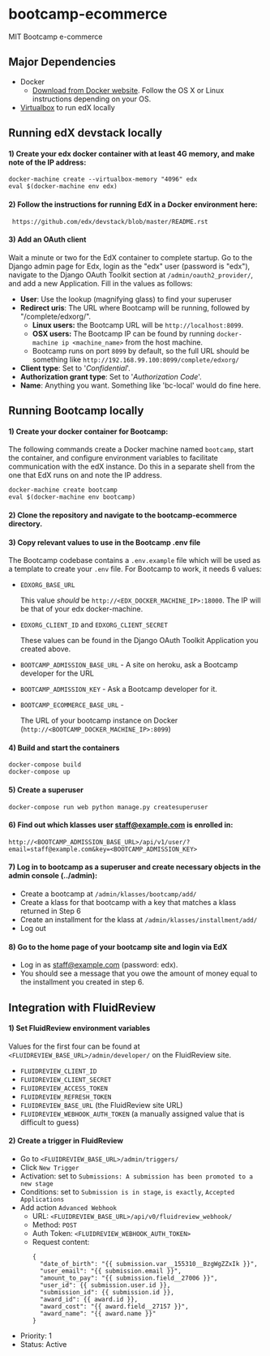 # bootcamp-ecommerce
MIT Bootcamp e-commerce

## Major Dependencies
- Docker
  - [Download from Docker website](https://docker.com/). Follow the OS X or Linux instructions depending on your OS.
- [Virtualbox](https://www.virtualbox.org/wiki/Downloads) to run edX locally


## Running edX devstack locally

#### 1) Create your edx docker container with at least 4G memory, and make note of the IP address:

    docker-machine create --virtualbox-memory "4096" edx
    eval $(docker-machine env edx)


#### 2) Follow the instructions for running EdX in a Docker environment here:

     https://github.com/edx/devstack/blob/master/README.rst


#### 3) Add an OAuth client

Wait a minute or two for the EdX container to complete startup.
Go to the Django admin page for Edx, login as the "edx" user (password is "edx"),
navigate to the Django OAuth Toolkit section at `/admin/oauth2_provider/`,
and add a new Application. Fill in the values as follows:

- **User**: Use the lookup (magnifying glass) to find your superuser
- **Redirect uris**: The URL where Bootcamp will be running, followed by "/complete/edxorg/".
  - **Linux users:** the Bootcamp URL will be `http://localhost:8099`.
  - **OSX users:** The Bootcamp IP can be found by running ``docker-machine ip <machine_name>`` from the host machine.
  - Bootcamp runs on port ``8099`` by default, so the full URL should be something like
 ``http://192.168.99.100:8099/complete/edxorg/``
- **Client type**: Set to '_Confidential_'.
- **Authorization grant type**: Set to '_Authorization Code_'.
- **Name**: Anything you want. Something like 'bc-local' would do fine here.

## Running Bootcamp locally

#### 1) Create your docker container for Bootcamp:

The following commands create a Docker machine named ``bootcamp``, start the
container, and configure environment variables to facilitate communication
with the edX instance. Do this in a separate shell from the one that EdX runs on and note the IP address.

    docker-machine create bootcamp
    eval $(docker-machine env bootcamp)


#### 2) Clone the repository and navigate to the bootcamp-ecommerce directory.


#### 3) Copy relevant values to use in the Bootcamp .env file

The Bootcamp codebase contains a ``.env.example`` file which will be used as
a template to create your ``.env`` file. For Bootcamp to work, it needs 6 values:

- ``EDXORG_BASE_URL``

    This value _should_ be ``http://<EDX_DOCKER_MACHINE_IP>:18000``. The IP will be that of your edx docker-machine.

- ``EDXORG_CLIENT_ID`` and ``EDXORG_CLIENT_SECRET``

    These values can be found in the Django OAuth Toolkit Application you created above.

- ``BOOTCAMP_ADMISSION_BASE_URL`` - A site on heroku, ask a Bootcamp developer for the URL

- ``BOOTCAMP_ADMISSION_KEY`` - Ask a Bootcamp developer for it.

- ``BOOTCAMP_ECOMMERCE_BASE_URL`` -

    The URL of your bootcamp instance on Docker (``http://<BOOTCAMP_DOCKER_MACHINE_IP>:8099``)


#### 4) Build and start the containers

    docker-compose build
    docker-compose up


#### 5) Create a superuser

    docker-compose run web python manage.py createsuperuser


#### 6) Find out which klasses user staff@example.com is enrolled in:

    http://<BOOTCAMP_ADMISSION_BASE_URL>/api/v1/user/?email=staff@example.com&key=<BOOTCAMP_ADMISSION_KEY>


#### 7) Log in to bootcamp as a superuser and create necessary objects in the admin console (../admin):
  - Create a bootcamp at `/admin/klasses/bootcamp/add/`
  - Create a klass for that bootcamp with a key that matches a klass returned in Step 6
  - Create an installment for the klass at `/admin/klasses/installment/add/`
  - Log out


#### 8) Go to the home page of your bootcamp site and login via EdX
  - Log in as staff@example.com (password: edx).
  - You should see a message that you owe the amount of money equal to the installment you created in step 6.


## Integration with FluidReview

#### 1) Set FluidReview environment variables
Values for the first four can be found at `<FLUIDREVIEW_BASE_URL>/admin/developer/` on the FluidReview site.
  - `FLUIDREVIEW_CLIENT_ID`
  - `FLUIDREVIEW_CLIENT_SECRET`
  - `FLUIDREVIEW_ACCESS_TOKEN`
  - `FLUIDREVIEW_REFRESH_TOKEN`
  - `FLUIDREVIEW_BASE_URL` (the FluidReview site URL)
  - `FLUIDREVIEW_WEBHOOK_AUTH_TOKEN` (a manually assigned value that is difficult to guess)
  
#### 2) Create a trigger in FluidReview
  - Go to `<FLUIDREVIEW_BASE_URL>/admin/triggers/`
  - Click `New Trigger`
  - Activation: set to `Submissions: A submission has been promoted to a new stage`
  - Conditions: set to `Submission is in stage`, `is exactly`, `Accepted Applications`
  - Add action `Advanced Webhook`
    - URL: `<FLUIDREVIEW_BASE_URL>/api/v0/fluidreview_webhook/`
    - Method: `POST`
    - Auth Token: `<FLUIDREVIEW_WEBHOOK_AUTH_TOKEN>`
    - Request content: 
        ```
        {
          "date_of_birth": "{{ submission.var__155310__BzgWgZZxIk }}",
          "user_email": "{{ submission.email }}",
          "amount_to_pay": "{{ submission.field__27006 }}",
          "user_id": {{ submission.user.id }},
          "submission_id": {{ submission.id }},
          "award_id": {{ award.id }},
          "award_cost": "{{ award.field__27157 }}",
          "award_name": "{{ award.name }}"
        }
        ```
  - Priority: 1
  - Status: Active